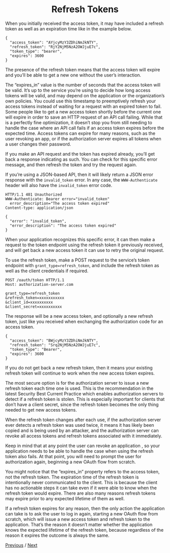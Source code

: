 <h1 align="center">Refresh Tokens</h1>

When you initially received the access token, it may have included a refresh token as well as an expiration time like in the example below.

```
{
  "access_token": "AYjcyMzY3ZDhiNmJkNTY",
  "refresh_token": "RjY2NjM5NzA2OWJjuE7c",
  "token_type": "bearer",
  "expires": 3600
}
```

The presence of the refresh token means that the access token will expire and you’ll be able to get a new one without the user’s interaction.

The “expires_in” value is the number of seconds that the access token will be valid. It’s up to the service you’re using to decide how long access tokens will be valid, and may depend on the application or the organization’s own policies. You could use this timestamp to preemptively refresh your access tokens instead of waiting for a request with an expired token to fail. Some people like to get a new access token shortly before the current one will expire in order to save an HTTP request of an API call failing. While that is a perfectly fine optimization, it doesn’t stop you from still needing to handle the case where an API call fails if an access token expires before the expected time. Access tokens can expire for many reasons, such as the user revoking an app, or if the authorization server expires all tokens when a user changes their password.

If you make an API request and the token has expired already, you’ll get back a response indicating as such. You can check for this specific error message, and then refresh the token and try the request again.

If you’re using a JSON-based API, then it will likely return a JSON error response with the `invalid_token` error. In any case, the `WWW-Authenticate` header will also have the `invalid_token` error code.

```
HTTP/1.1 401 Unauthorized
WWW-Authenticate: Bearer error="invalid_token"
  error_description="The access token expired"
Content-type: application/json

{
  "error": "invalid_token",
  "error_description": "The access token expired"
}
```

When your application recognizes this specific error, it can then make a request to the token endpoint using the refresh token it previously received, and will get back a new access token it can use to retry the original request.

To use the refresh token, make a POST request to the service’s token endpoint with `grant_type=refresh_token`, and include the refresh token as well as the client credentials if required.

```
POST /oauth/token HTTP/1.1
Host: authorization-server.com

grant_type=refresh_token
&refresh_token=xxxxxxxxxxx
&client_id=xxxxxxxxxx
&client_secret=xxxxxxxxxx
```

The response will be a new access token, and optionally a new refresh token, just like you received when exchanging the authorization code for an access token.

```
{
  "access_token": "BWjcyMzY3ZDhiNmJkNTY",
  "refresh_token": "Srq2NjM5NzA2OWJjuE7c",
  "token_type": "Bearer",
  "expires": 3600
}
```

If you do not get back a new refresh token, then it means your existing refresh token will continue to work when the new access token expires.

The most secure option is for the authorization server to issue a new refresh token each time one is used. This is the recommendation in the latest Security Best Current Practice which enables authorization servers to detect if a refresh token is stolen. This is especially important for clients that don’t have a client secret, since the refresh token becomes the only thing needed to get new access tokens.

When the refresh token changes after each use, if the authorization server ever detects a refresh token was used twice, it means it has likely been copied and is being used by an attacker, and the authorization server can revoke all access tokens and refresh tokens associated with it immediately.

Keep in mind that at any point the user can revoke an application , so your application needs to be able to handle the case when using the refresh token also fails. At that point, you will need to prompt the user for authorization again, beginning a new OAuth flow from scratch.

You might notice that the “expires_in” property refers to the access token, not the refresh token. The expiration time of the refresh token is intentionally never communicated to the client. This is because the client has no actionable steps it can take even if it were able to know when the refresh token would expire. There are also many reasons refresh tokens may expire prior to any expected lifetime of them as well.

If a refresh token expires for any reason, then the only action the application can take is to ask the user to log in again, starting a new OAuth flow from scratch, which will issue a new access token and refresh token to the application. That’s the reason it doesn’t matter whether the application knows the expected lifetime of the refresh token, because regardless of the reason it expires the outcome is always the same.

[Previous](https:// "Previous")
/
[Next](https:// "Next")
